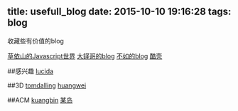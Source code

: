 title: usefull_blog
date: 2015-10-10 19:16:28
tags: blog
---

收藏些有价值的blog

[草依山的Javascript世界](http://jser.me/)
[大铎哥的blog](http://blog.suexcxine.cc/)
[不如的blog](http://ibruce.info/)
[酷壳](http://coolshell.cn/)

##感兴趣
[lucida](http://lucida.me/)

##3D
[tomdalling](http://www.tomdalling.com/)
[huangwei](http://huangwei.pro/)

##ACM
[kuangbin](http://www.kuangbin.net/)
[某岛](http://www.shuizilong.com/house/)
